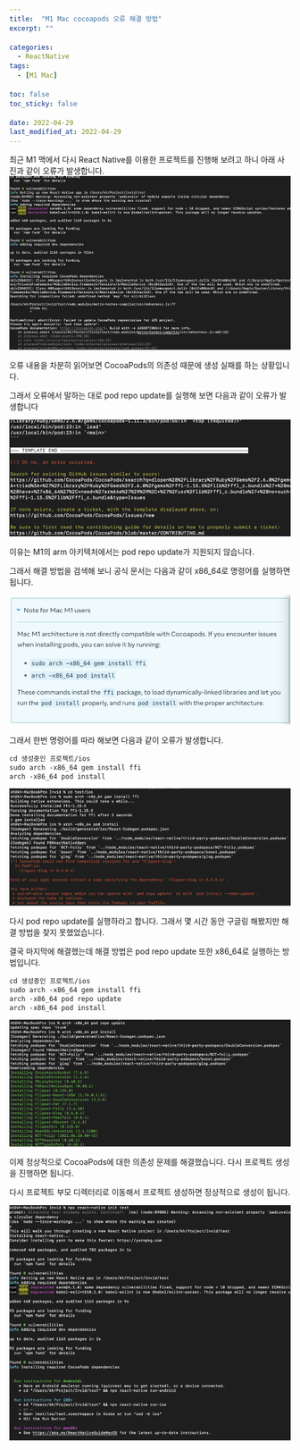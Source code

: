 ```yaml
---
title:  "M1 Mac cocoapods 오류 해결 방법" 
excerpt: ""

categories:
  - ReactNative
tags:
  - [M1 Mac]

toc: false
toc_sticky: false
 
date: 2022-04-29
last_modified_at: 2022-04-29
---
```


최근 M1 맥에서 다시 React Native를 이용한 프로젝트를 진행해 보려고 하니 아래 사진과 같이 오류가 발생합니다.
![](../../assets/images/M1MacCocoapods/스크린샷_2022-04-29_오후_8.07.04.png)

오류 내용을 차분히 읽어보면 CocoaPods의 의존성 때문에 생성 실패를 하는 상황입니다.

그래서 오류에서 말하는 대로 pod repo update를 실행해 보면 다음과 같이 오류가 발생합니다

![](../../assets/images/M1MacCocoapods/스크린샷_2022-04-29_오후_9.12.29.png)

이유는 M1의 arm 아키텍처에서는 pod repo update가 지원되지 않습니다.

그래서 해결 방법을 검색해 보니 공식 문서는 다음과 같이 x86_64로 명령어를 실행하면 됩니다.

![](../../assets/images/M1MacCocoapods/React_Native_공식_docs.png)

그래서 한번 명령어를 따라 해보면 다음과 같이 오류가 발생합니다.

    cd 생성중인 프로젝트/ios
    sudo arch -x86_64 gem install ffi
    arch -x86_64 pod install

![](../../assets/images/M1MacCocoapods/스크린샷_2022-04-29_오후_9.18.59.png)

다시 pod repo update를 실행하라고 합니다. 그래서 몇 시간 동안 구글링 해봤지만 해결 방법을 찾지 못했었습니다.

결국 마지막에 해결했는데 해결 방법은 pod repo update 또한 x86_64로 실행하는 방법입니다.

    cd 생성중인 프로젝트/ios
    sudo arch -x86_64 gem install ffi
    arch -x86_64 pod repo update
    arch -x86_64 pod install

![](../../assets/images/M1MacCocoapods/스크린샷_2022-04-29_오후_9.20.37.png)

이제 정상적으로 CocoaPods에 대한 의존성 문제를 해결했습니다. 다시 프로젝트 생성을 진행하면 됩니다.

다시 프로젝트 부모 디렉터리로 이동해서 프로젝트 생성하면 정상적으로 생성이 됩니다.

![](../../assets/images/M1MacCocoapods/프로젝트_생성_완료.png)









